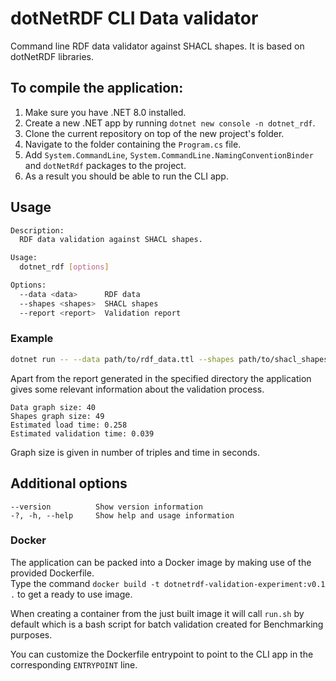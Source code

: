 # dotNetRDF CLI Data validator
Command line RDF data validator against SHACL shapes. It is based on dotNetRDF libraries.

## To compile the application:
1. Make sure you have .NET 8.0 installed.
2. Create a new .NET app by running `dotnet new console -n dotnet_rdf`.
3. Clone the current repository on top of the new project's folder.
4. Navigate to the folder containing the `Program.cs` file.
5. Add `System.CommandLine`, `System.CommandLine.NamingConventionBinder` and `dotNetRdf` packages to the project.
6. As a result you should be able to run the CLI app.

## Usage
```bash
Description:
  RDF data validation against SHACL shapes.

Usage:
  dotnet_rdf [options]

Options:
  --data <data>      RDF data
  --shapes <shapes>  SHACL shapes
  --report <report>  Validation report

```
### Example
```bash
dotnet run -- --data path/to/rdf_data.ttl --shapes path/to/shacl_shapes.ttl --report path/to/save/report.ttl
```
Apart from the report generated in the specified directory the application gives some relevant information about the validation process.
```
Data graph size: 40
Shapes graph size: 49
Estimated load time: 0.258
Estimated validation time: 0.039
```
Graph size is given in number of triples and time in seconds.
## Additional options
    --version          Show version information
    -?, -h, --help     Show help and usage information

### Docker
The application can be packed into a Docker image by making use of the provided Dockerfile. \
Type the command `docker build -t dotnetrdf-validation-experiment:v0.1 .` to get a ready to use image.

When creating a container from the just built image it will call `run.sh` by default which is a bash script for batch validation created for Benchmarking purposes. 

You can customize the Dockerfile entrypoint to point to the CLI app in the corresponding `ENTRYPOINT` line. 
